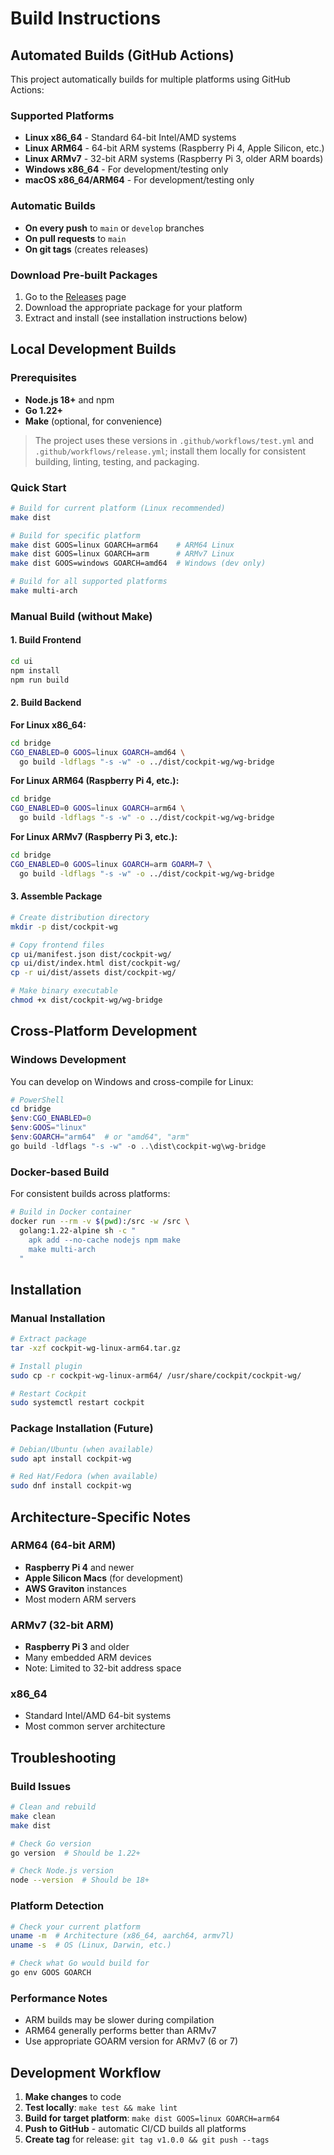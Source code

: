# Build Instructions

## Automated Builds (GitHub Actions)

This project automatically builds for multiple platforms using GitHub Actions:

### Supported Platforms
- **Linux x86_64** - Standard 64-bit Intel/AMD systems
- **Linux ARM64** - 64-bit ARM systems (Raspberry Pi 4, Apple Silicon, etc.)
- **Linux ARMv7** - 32-bit ARM systems (Raspberry Pi 3, older ARM boards)
- **Windows x86_64** - For development/testing only
- **macOS x86_64/ARM64** - For development/testing only

### Automatic Builds
- **On every push** to `main` or `develop` branches
- **On pull requests** to `main`
- **On git tags** (creates releases)

### Download Pre-built Packages
1. Go to the [Releases](../../releases) page
2. Download the appropriate package for your platform
3. Extract and install (see installation instructions below)

## Local Development Builds

### Prerequisites
- **Node.js 18+** and npm
- **Go 1.22+**
- **Make** (optional, for convenience)

> The project uses these versions in `.github/workflows/test.yml` and `.github/workflows/release.yml`; install them locally for consistent building, linting, testing, and packaging.

### Quick Start
```bash
# Build for current platform (Linux recommended)
make dist

# Build for specific platform
make dist GOOS=linux GOARCH=arm64    # ARM64 Linux
make dist GOOS=linux GOARCH=arm      # ARMv7 Linux
make dist GOOS=windows GOARCH=amd64  # Windows (dev only)

# Build for all supported platforms
make multi-arch
```

### Manual Build (without Make)

#### 1. Build Frontend
```bash
cd ui
npm install
npm run build
```

#### 2. Build Backend

**For Linux x86_64:**
```bash
cd bridge
CGO_ENABLED=0 GOOS=linux GOARCH=amd64 \
  go build -ldflags "-s -w" -o ../dist/cockpit-wg/wg-bridge
```

**For Linux ARM64 (Raspberry Pi 4, etc.):**
```bash
cd bridge
CGO_ENABLED=0 GOOS=linux GOARCH=arm64 \
  go build -ldflags "-s -w" -o ../dist/cockpit-wg/wg-bridge
```

**For Linux ARMv7 (Raspberry Pi 3, etc.):**
```bash
cd bridge
CGO_ENABLED=0 GOOS=linux GOARCH=arm GOARM=7 \
  go build -ldflags "-s -w" -o ../dist/cockpit-wg/wg-bridge
```

#### 3. Assemble Package
```bash
# Create distribution directory
mkdir -p dist/cockpit-wg

# Copy frontend files
cp ui/manifest.json dist/cockpit-wg/
cp ui/dist/index.html dist/cockpit-wg/
cp -r ui/dist/assets dist/cockpit-wg/

# Make binary executable
chmod +x dist/cockpit-wg/wg-bridge
```

## Cross-Platform Development

### Windows Development
You can develop on Windows and cross-compile for Linux:

```powershell
# PowerShell
cd bridge
$env:CGO_ENABLED=0
$env:GOOS="linux"
$env:GOARCH="arm64"  # or "amd64", "arm"
go build -ldflags "-s -w" -o ..\dist\cockpit-wg\wg-bridge
```

### Docker-based Build
For consistent builds across platforms:

```bash
# Build in Docker container
docker run --rm -v $(pwd):/src -w /src \
  golang:1.22-alpine sh -c "
    apk add --no-cache nodejs npm make
    make multi-arch
  "
```

## Installation

### Manual Installation
```bash
# Extract package
tar -xzf cockpit-wg-linux-arm64.tar.gz

# Install plugin
sudo cp -r cockpit-wg-linux-arm64/ /usr/share/cockpit/cockpit-wg/

# Restart Cockpit
sudo systemctl restart cockpit
```

### Package Installation (Future)
```bash
# Debian/Ubuntu (when available)
sudo apt install cockpit-wg

# Red Hat/Fedora (when available)
sudo dnf install cockpit-wg
```

## Architecture-Specific Notes

### ARM64 (64-bit ARM)
- **Raspberry Pi 4** and newer
- **Apple Silicon Macs** (for development)
- **AWS Graviton** instances
- Most modern ARM servers

### ARMv7 (32-bit ARM)
- **Raspberry Pi 3** and older
- Many embedded ARM devices
- Note: Limited to 32-bit address space

### x86_64
- Standard Intel/AMD 64-bit systems
- Most common server architecture

## Troubleshooting

### Build Issues
```bash
# Clean and rebuild
make clean
make dist

# Check Go version
go version  # Should be 1.22+

# Check Node.js version
node --version  # Should be 18+
```

### Platform Detection
```bash
# Check your current platform
uname -m  # Architecture (x86_64, aarch64, armv7l)
uname -s  # OS (Linux, Darwin, etc.)

# Check what Go would build for
go env GOOS GOARCH
```

### Performance Notes
- ARM builds may be slower during compilation
- ARM64 generally performs better than ARMv7
- Use appropriate GOARM version for ARMv7 (6 or 7)

## Development Workflow

1. **Make changes** to code
2. **Test locally**: `make test && make lint`
3. **Build for target platform**: `make dist GOOS=linux GOARCH=arm64`
4. **Push to GitHub** - automatic CI/CD builds all platforms
5. **Create tag** for release: `git tag v1.0.0 && git push --tags`
